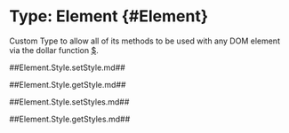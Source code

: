 Type: Element {#Element}
========================

Custom Type to allow all of its methods to be used with any DOM element via the dollar function [$][].


##Element.Style.setStyle.md##

##Element.Style.getStyle.md##

##Element.Style.setStyles.md##

##Element.Style.getStyles.md##


[$]: /core/Element/Element/#Window:dollar
[Function]: /core/Native/Function
[Element:getStyle]: #Element:getStyle
